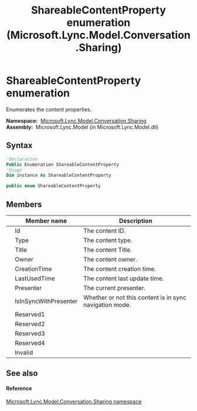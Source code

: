﻿---
title: ShareableContentProperty enumeration (Microsoft.Lync.Model.Conversation.Sharing)
TOCTitle: ShareableContentProperty enumeration
ms:assetid: T:Microsoft.Lync.Model.Conversation.Sharing.ShareableContentProperty_DI_3_UC_OCS14MrefLyncWPF
ms:mtpsurl: https://msdn.microsoft.com/en-us/library/microsoft.lync.model.conversation.sharing.shareablecontentproperty_di_3_uc_ocs14mreflyncwpf(v=office.15)
ms:contentKeyID: 48600517
ms.date: 07/28/2014
mtps_version: v=office.15
f1_keywords:
- Microsoft.Lync.Model.Conversation.Sharing.ShareableContentProperty.Reserved1
- Microsoft.Lync.Model.Conversation.Sharing.ShareableContentProperty.Reserved2
- Microsoft.Lync.Model.Conversation.Sharing.ShareableContentProperty.Type
- Microsoft.Lync.Model.Conversation.Sharing.ShareableContentProperty
- Microsoft.Lync.Model.Conversation.Sharing.ShareableContentProperty.Invalid
- Microsoft.Lync.Model.Conversation.Sharing.ShareableContentProperty.Title
- Microsoft.Lync.Model.Conversation.Sharing.ShareableContentProperty.Presenter
- Microsoft.Lync.Model.Conversation.Sharing.ShareableContentProperty.Id
- Microsoft.Lync.Model.Conversation.Sharing.ShareableContentProperty.IsInSyncWithPresenter
- Microsoft.Lync.Model.Conversation.Sharing.ShareableContentProperty.CreationTime
- Microsoft.Lync.Model.Conversation.Sharing.ShareableContentProperty.Reserved3
- Microsoft.Lync.Model.Conversation.Sharing.ShareableContentProperty.LastUsedTime
- Microsoft.Lync.Model.Conversation.Sharing.ShareableContentProperty.Owner
- Microsoft.Lync.Model.Conversation.Sharing.ShareableContentProperty.Reserved4
dev_langs:
- CSharp
- JScript
- VB
- other
---

# ShareableContentProperty enumeration

Enumerates the content properties.

**Namespace:**  [Microsoft.Lync.Model.Conversation.Sharing](microsoft-lync-model-conversation-sharing-namespace_2.md)  
**Assembly:**  Microsoft.Lync.Model (in Microsoft.Lync.Model.dll)

## Syntax

``` vb
'Declaration
Public Enumeration ShareableContentProperty
'Usage
Dim instance As ShareableContentProperty
```

``` csharp
public enum ShareableContentProperty
```

## Members

<table>
<thead>
<tr class="header">
<th></th>
<th>Member name</th>
<th>Description</th>
</tr>
</thead>
<tbody>
<tr class="odd">
<td></td>
<td>Id</td>
<td>The content ID.</td>
</tr>
<tr class="even">
<td></td>
<td>Type</td>
<td>The content type.</td>
</tr>
<tr class="odd">
<td></td>
<td>Title</td>
<td>The content Title.</td>
</tr>
<tr class="even">
<td></td>
<td>Owner</td>
<td>The content owner.</td>
</tr>
<tr class="odd">
<td></td>
<td>CreationTime</td>
<td>The content creation time.</td>
</tr>
<tr class="even">
<td></td>
<td>LastUsedTime</td>
<td>The content last update time.</td>
</tr>
<tr class="odd">
<td></td>
<td>Presenter</td>
<td>The current presenter.</td>
</tr>
<tr class="even">
<td></td>
<td>IsInSyncWithPresenter</td>
<td>Whether or not this content is in sync navigation mode.</td>
</tr>
<tr class="odd">
<td></td>
<td>Reserved1</td>
<td></td>
</tr>
<tr class="even">
<td></td>
<td>Reserved2</td>
<td></td>
</tr>
<tr class="odd">
<td></td>
<td>Reserved3</td>
<td></td>
</tr>
<tr class="even">
<td></td>
<td>Reserved4</td>
<td></td>
</tr>
<tr class="odd">
<td></td>
<td>Invalid</td>
<td></td>
</tr>
</tbody>
</table>


## See also

#### Reference

[Microsoft.Lync.Model.Conversation.Sharing namespace](microsoft-lync-model-conversation-sharing-namespace_2.md)

